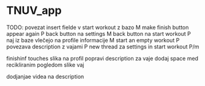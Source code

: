 # TNUV_app


TODO:
povezat insert fielde v start workout z bazo M
make finish button appear again P
back button na settings M
back button na start workout P
naj iz baze vlečejo na profile informacije M
start an empty workout P
povezava description z vajami P
new thread za settings in start workout P/m





finishinf touches
slika na profil
popravi description za vaje
dodaj space med recikliranim pogledom
slike vaj

dodjanjae videa na description




